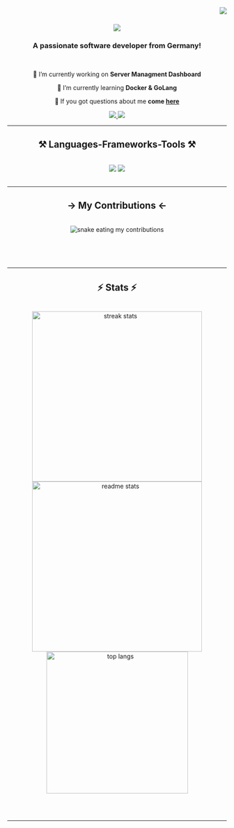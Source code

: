 <img align="right" src="https://visitor-badge.laobi.icu/badge?page_id=salesp07.salesp07" />

<h1 align="center">
    <img src="https://readme-typing-svg.herokuapp.com/?font=Righteous&size=35&center=true&vCenter=true&width=500&height=70&duration=4000&lines=Hello+👋;+I'm+Claas!;" />
</h1>

<h3 align="center">A passionate software developer from Germany!</h3>

<br/>

<div align="center">
 
 🔭 I’m currently working on **Server Managment Dashboard**
 
 🌱 I’m currently learning **Docker & GoLang**

💬 If you got questions about me **come [here](https://github.com/offlineping/offlineping/issues)**

 </div>
 
<div align="center"> 
  <a href="mailto:cyberclaas06@gmail.com">
    <img src="https://img.shields.io/badge/Gmail-333333?style=for-the-badge&logo=gmail&logoColor=red" />
  </a>
  <a href="[https://linkedin.com/in/pedro-sales-muniz](https://www.linkedin.com/in/claas-pancratius/)" target="_blank">
    <img src="https://img.shields.io/badge/LinkedIn-0077B5?style=for-the-badge&logo=linkedin&logoColor=white" target="_blank" />
  </a>
</div>

 <hr/>
 
<h2 align="center">⚒️ Languages-Frameworks-Tools ⚒️</h2>
<br/>
<div align="center">
    <img src="https://skillicons.dev/icons?i=golang,html,css,github,git" />
    <img src="https://skillicons.dev/icons?i=python,java,mysql,sqllite" /><br>
</div>

<br/>
<hr/>

<div align="center">
  <h2>-> My Contributions <-</h2>
  <br>
  <img alt="snake eating my contributions" src="https://raw.githubusercontent.com/offlineping/offlineping/output/github-contribution-grid-snake.svg" />
  
  <br/><br/><br/>
</div>

<hr/>

<h2 align="center">⚡ Stats ⚡</h2>
<br>
<div align=center>
  <img width=390 src="https://github-readme-streak-stats-salesp07.vercel.app/?user=offlineping&count_private=true&theme=react&border_radius=10" alt="streak stats"/>
  <img width=390 src="https://github-readme-stats-salesp07.vercel.app/api?username=offlineping&count_private=true&show_icons=true&theme=react&rank_icon=github&border_radius=10" alt="readme stats" />
  <br/>
  <img width=325 align="center" src="https://github-readme-stats-salesp07.vercel.app/api/top-langs/?username=offlineping&hide=HTML&langs_count=8&layout=compact&theme=react&border_radius=10&size_weight=0.5&count_weight=0.5&exclude_repo=github-readme-stats" alt="top langs" />
</div>

<br/><br/>

<hr/>

<br/>
